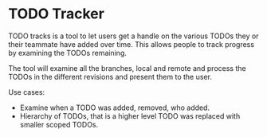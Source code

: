TODO Tracker
============
<!--
TODO: Add more use cases we want to support.
-->
TODO tracks is a tool to let users get a handle on the various TODOs they or
their teammate have added over time. This allows people to track progress by
examining the TODOs remaining.

The tool will examine all the branches, local and remote and process the TODOs
in the different revisions and present them to the user. 

Use cases:
- Examine when a TODO was added, removed, who added.
- Hierarchy of TODOs, that is a higher level TODO was replaced with smaller
  scoped TODOs.
